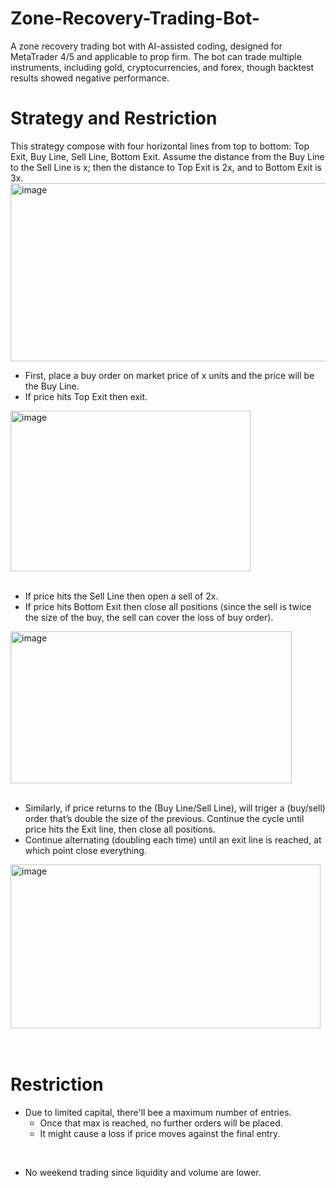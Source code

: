 # Zone-Recovery-Trading-Bot-
A zone recovery trading bot with AI-assisted coding, designed for MetaTrader 4/5 and applicable to prop firm. The bot can trade multiple instruments, including gold, cryptocurrencies, and forex, though backtest results showed negative performance.

# Strategy and Restriction
This strategy compose with four horizontal lines from top to bottom: Top Exit, Buy Line, Sell Line, Bottom Exit.
Assume the distance from the Buy Line to the Sell Line is x; then the distance to Top Exit is 2x, and to Bottom Exit is 3x.
<img width="613" height="285" alt="image" src="https://github.com/user-attachments/assets/8448bb91-7ee7-429a-93e2-342578966470" />




- First, place a buy order on market price of x units and the price will be the Buy Line.
- If price hits Top Exit then exit.
<img width="384" height="257" alt="image" src="https://github.com/user-attachments/assets/dff4ae18-c0ad-4dfd-8457-b897f6b3db46" />
<br/>
<br/>
  
- If price hits the Sell Line then open a sell of 2x.
- If price hits Bottom Exit then close all positions (since the sell is twice the size of the buy, the sell can cover the loss of buy order).
<img width="450" height="243" alt="image" src="https://github.com/user-attachments/assets/5e28b0fd-ef77-4199-935a-84da202f0f00" />
<br/>
<br/>

- Similarly, if price returns to the (Buy Line/Sell Line), will triger a (buy/sell) order that’s double the size of the previous. Continue the cycle until price hits the Exit line, then close all positions.  
- Continue alternating (doubling each time) until an exit line is reached, at which point close everything.  

<img width="496" height="262" alt="image" src="https://github.com/user-attachments/assets/6fdfc54a-1cf4-42ad-acd2-1fa4fc8d5d20" />
<br/>
<br/>
<br/>

# Restriction
- Due to limited capital, there'll bee a maximum number of entries.
    - Once that max is reached, no further orders will be placed.
    - It might cause a loss if price moves against the final entry.
<br/>

- No weekend trading since liquidity and volume are lower.
